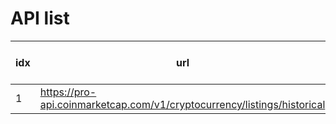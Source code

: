 

# API list


|idx|url |parameter|response|example|useful fields|our page fields|note|
|---|----|---------|--------|-------|----|-------|------|
|1  |https://pro-api.coinmarketcap.com/v1/cryptocurrency/listings/historical|||curl ||| btc banner|
